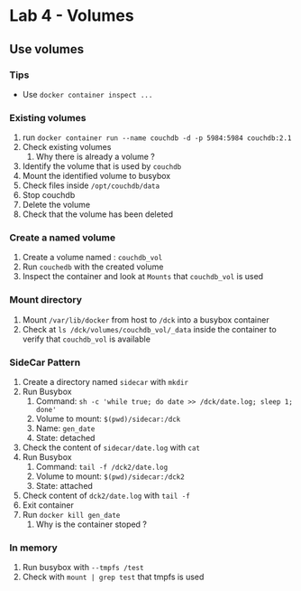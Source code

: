 # Lab 4 - Volumes

## Use volumes

### Tips

- Use `docker container inspect ...`

### Existing volumes

1. run `docker container run --name couchdb -d -p 5984:5984 couchdb:2.1`
2. Check existing volumes
   1. Why there is already a volume ?
3. Identify the volume that is used by `couchdb`
4. Mount the identified volume to busybox 
5. Check files inside `/opt/couchdb/data`
6. Stop couchdb
7. Delete the volume
8. Check that the volume has been deleted

### Create a named volume

1. Create a volume named : `couchdb_vol`
2. Run `couchedb` with the created volume
3. Inspect the container and look at `Mounts` that `couchdb_vol` is used

### Mount directory

1. Mount `/var/lib/docker` from host to `/dck` into a busybox container 
2. Check at `ls /dck/volumes/couchdb_vol/_data` inside the container to verify that `couchdb_vol` is available

### SideCar Pattern

1. Create a directory named `sidecar` with `mkdir`
2. Run Busybox
   1. Command: `sh -c 'while true; do date >> /dck/date.log; sleep 1; done'`
   2. Volume to mount: `$(pwd)/sidecar:/dck`
   3. Name: `gen_date`
   4. State: detached
3. Check the content of `sidecar/date.log` with `cat`
4. Run Busybox
   1. Command: `tail -f /dck2/date.log`
   2. Volume to mount: `$(pwd)/sidecar:/dck2`
   3. State: attached
5. Check content of `dck2/date.log` with `tail -f`
6. Exit container
7. Run `docker kill gen_date`
   1. Why is the container stoped ?

### In memory 

1. Run busybox with `--tmpfs /test`
2. Check with `mount | grep test` that tmpfs is used 

